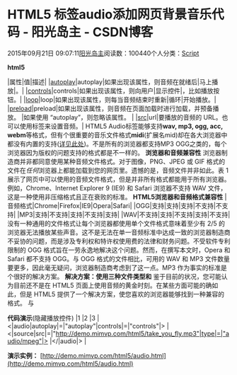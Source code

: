 
# HTML5 标签audio添加网页背景音乐代码 - 阳光岛主 - CSDN博客

2015年09月21日 09:07:11[阳光岛主](https://me.csdn.net/sunboy_2050)阅读数：100440个人分类：[Script																](https://blog.csdn.net/sunboy_2050/article/category/694817)



**html5**<audio> 是 HTML 5 的新标签，定义声音，比如音乐或其他音频流。
[HTML 5 <audio> 标签](http://www.w3school.com.cn/html5/html5_audio.asp)
[HTML5 audio让音乐东山再起](http://www.iefans.net/html5-yinyue/)
[HTML5 运用aduio标签打造音乐播放器](http://www.myexception.cn/HTML-CSS/620178.html)
可以在开始标签和结束标签之间放置文本内容，这样老的浏览器就可以显示出不支持该标签的信息。
|1
|2
|3
|4
|<|audio|autoplay|=|"autoplay"|controls|=|"controls"|loop|=|"loop"|preload|=|"auto"
|src|=|"http://demo.mimvp.com/html5/take_you_fly.mp3"|>
|你的浏览器不支持audio标签
|</|audio|>
|

|属性|值|描述|
|[autoplay](http://www.w3school.com.cn/html5/att_audio_autoplay.asp)|autoplay|如果出现该属性，则音频在就绪后|马上播放|。|
|[controls](http://www.w3school.com.cn/html5/att_audio_controls.asp)|controls|如果出现该属性，则向用户|显示控件|，比如播放按钮。|
|[loop](http://www.w3school.com.cn/html5/att_audio_loop.asp)|loop|如果出现该属性，则每当音频结束时重新|循环|开始播放。|
|[preload](http://www.w3school.com.cn/html5/att_audio_preload.asp)|preload|如果出现该属性，则音频在页面加载时进行加载，并预备播放。
|如果使用 “autoplay”，则忽略该属性。
|
|[src](http://www.w3school.com.cn/html5/att_audio_src.asp)|url|要播放的音频的 URL。也可以使用<source>标签来设置音频。|
HTML5 Audio标签能够支持**wav, mp3, ogg, acc, webm**等格式，但有个很重要的音乐文件格式**midi**(扩展名mid)却在各大浏览器中都没有内置的支持([详见此处](http://www.myexception.cn/HTML-CSS/581442.html))。不是所有的浏览器都支持MP3 OGG之类的，每个浏览器因为版权的问题支持的格式都是不一样的。
**浏览器和音频兼容性**
浏览器制造商并非都同意使用某种音频文件格式。对于图像，PNG、JPEG 或 GIF 格式的文件在*任何*浏览器上都能加载到您的网页里。遗憾的是，音频文件并非如此。表 1 展示了网页中可以使用的音频文件格式，但是并非所有格式都能用于所有浏览器。例如，Chrome、Internet Explorer 9 (IE9) 和 Safari 浏览器不支持 WAV 文件，这是一种使用非压缩格式且正在衰败的标准。
**HTML5浏览器和音频格式兼容性**
|音频格式|Chrome|Firefox|IE9|Opera|Safari|
|OGG|支持|支持|支持|不支持|不支持|
|MP3|支持|不支持|支持|不支持|支持|
|WAV|不支持|支持|不支持|支持|不支持|
没有一种通用的文件格式让每个浏览器都使用单个文件格式意味着至少有 2/5 的浏览器无法播放某些声音。这不是无法在单一音频标准中达成一致的浏览器制造商不妥协的问题，而是涉及专利权和特许权使用费的法律和财务问题。不受软件专利限制的 OGG 格式旨在一劳永逸地解决这个问题。然而，在撰写本文时，Opera 和 Safari 都不支持 OGG。与 OGG 格式的文件相比，可用的 WAV 和 MP3 文件数量要更多，因此毫无疑问，浏览器制造商考虑到了这一点。MP3 作为事实的标准是个很好的解决方案。
**解决方案：使用三种文件类型和<audio>标签**
鉴于目前的状况，您可能认为目前还不是在 HTML5 页面上使用音频的黄金时刻。在某些方面可能的确如此，但是 HTML5 提供了一个解决方案，使您喜欢的浏览器能够找到一种兼容的格式。
与 <audio> 标签结合使用时，<source> 标签可以嵌套在 <audio> 容器内。假设您是一个瓦格纳迷，想在 HTML5 网页上听他的歌剧*Ride of the Valkyries（《女武神》）*。首先，您需要获得三种文件类型的音乐，即 OGG、MP3 和 WAV。将这些音乐文件与 HTML5 文件放在同一个文件夹内。然后，将每个文件名放在单独的 <source> 标签里，并且音频容器中的所有源标签都由<audio></audio> 构成，如下所示。
<audio controls>
<source src=”http://demo.mimvp.com/html5/take_you_fly.ogg” />
<source src=”http://demo.mimvp.com/html5/take_you_fly.mp3″ />
<source src=”http://demo.mimvp.com/html5/take_you_fly.wav” />
</audio>
无论访问者使用什么浏览器，它都将自动选择所读取的第一个文件类型，并为您播放声音。
**浏览器音频控件：没有两个是完全相同的**
![html5-audio-add-background-music-01](http://cdn-blog.mimvp.com/wp-content/uploads/2015/09/html5-audio-add-background-music-01.jpg)
一旦您决定要在网站上提供音频，将面临一个有趣的设计选择。每个浏览器都有与众不同的外观，看起来像是有意识地故意使其与众不同。下面的图 1 展示了这些浏览器控件的外观。
**图1：不同浏览器上的音频控件**
除了 Chrome 浏览器外，所有浏览器都有开始/暂停控件、进度条、滑块、播放秒数、音量/静音控件，还显示声音文件的总秒数。使用HTML5 标准和浏览器支持，开发人员可以相信用户将拥有与 HTML5 音频类似的体验，因为浏览器控件是类似的。您还可以使用 Flash 和 Silverlight 等插件创建控件，但是对于不同的用户，体验可能会有所不同。
某些浏览器（如 IE9）甚至有自己的声音控制条，在浏览器本身之外运行。用户打开有声音的任何网站时，他们可以从 Windows 任务栏控制声音，并能够预览当前正在播放的声音。
**html代码**(隐藏播放控件)
|1
|2
|3
|<|audio|autoplay|=|"autoplay"|>
|<|source|src|=|"http://demo.mimvp.com/html5/take_you_fly.mp3"|type|=|"audio/mpeg"|>
|</|audio|>
|

**代码演示**(隐藏播放控件)
|1
|2
|3
|<|audio|autoplay|=|"autoplay"|controls|=|"controls"|>
|<|source|src|=|"http://demo.mimvp.com/html5/take_you_fly.mp3"|type|=|"audio/mpeg"|>
|</|audio|>
|

**演示实例：**
[http://demo.mimvp.com/html5/audio.html](http://demo.mimvp.com/html5/audio.html)


